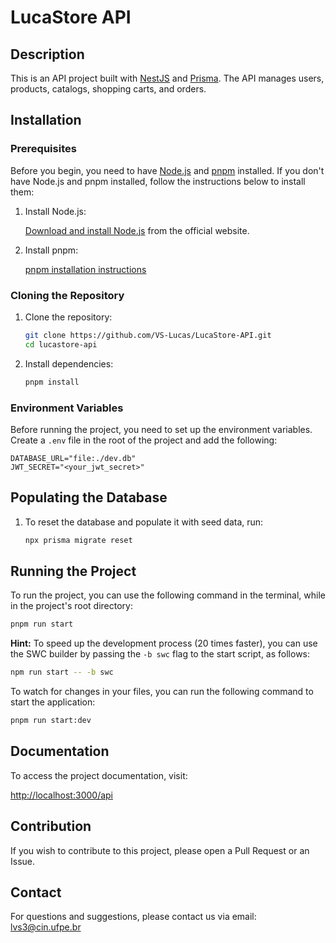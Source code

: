 # LucaStore API

## Description

This is an API project built with [NestJS](https://nestjs.com/) and [Prisma](https://www.prisma.io/). The API manages users, products, catalogs, shopping carts, and orders.

## Installation

### Prerequisites

Before you begin, you need to have [Node.js](https://nodejs.org/) and [pnpm](https://pnpm.io/installation) installed. If you don't have Node.js and pnpm installed, follow the instructions below to install them:

1. Install Node.js:

    [Download and install Node.js](https://nodejs.org/) from the official website.

2. Install pnpm:

    [pnpm installation instructions](https://pnpm.io/installation)

### Cloning the Repository

1. Clone the repository:

    ```bash
    git clone https://github.com/VS-Lucas/LucaStore-API.git
    cd lucastore-api
    ```

2. Install dependencies:

    ```bash
    pnpm install
    ```

### Environment Variables

Before running the project, you need to set up the environment variables. Create a `.env` file in the root of the project and add the following:

```env
DATABASE_URL="file:./dev.db"
JWT_SECRET="<your_jwt_secret>"
```

## Populating the Database

1. To reset the database and populate it with seed data, run:

    ```bash
    npx prisma migrate reset
    ```

## Running the Project

To run the project, you can use the following command in the terminal, while in the project's root directory:

```bash
pnpm run start
```

**Hint:**
To speed up the development process (20 times faster), you can use the SWC builder by passing the `-b swc` flag to the start script, as follows:

```bash
npm run start -- -b swc
```

To watch for changes in your files, you can run the following command to start the application:

```bash
pnpm run start:dev
```

## Documentation

To access the project documentation, visit:

[http://localhost:3000/api](http://localhost:3000/api)

## Contribution

If you wish to contribute to this project, please open a Pull Request or an Issue.

## Contact

For questions and suggestions, please contact us via email: lvs3@cin.ufpe.br
